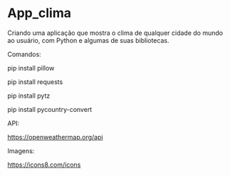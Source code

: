 # App_clima
Criando uma aplicação que mostra o clima de qualquer cidade do mundo ao usuário, com Python e algumas de suas bibliotecas.

Comandos:

pip install pillow

pip install requests

pip install pytz

pip install pycountry-convert

API:

https://openweathermap.org/api

Imagens:

https://icons8.com/icons
